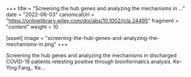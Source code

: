 +++
title = "Screening the hub genes and analyzing the mechanisms in ..."
date = "2022-06-03"
canonicalUrl = "https://onlinelibrary.wiley.com/doi/abs/10.1002/jcla.24495"
fragment = "content"
weight = 10

[asset]
    image = "screening-the-hub-genes-and-analyzing-the-mechanisms-in.png"
+++

Screening the hub genes and analyzing the mechanisms in discharged COVID-19 
patients retesting positive through bioinformatics analysis. Ke-Ying Fang,. 
Ke...
